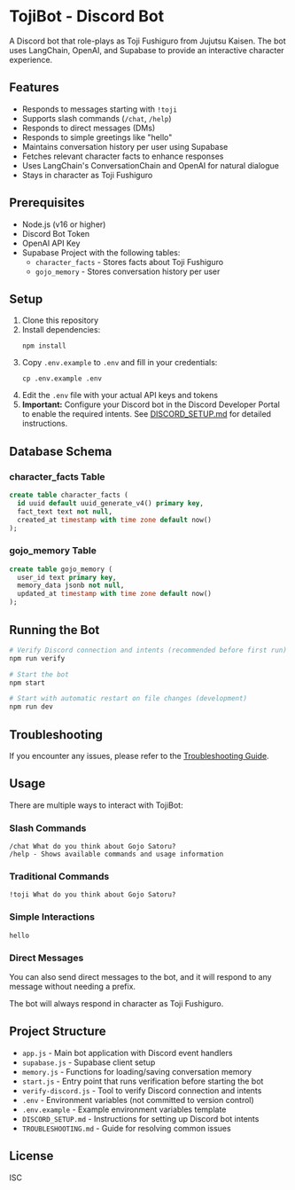 # TojiBot - Discord Bot

A Discord bot that role-plays as Toji Fushiguro from Jujutsu Kaisen. The bot uses LangChain, OpenAI, and Supabase to provide an interactive character experience.

## Features

- Responds to messages starting with `!toji`
- Supports slash commands (`/chat`, `/help`)
- Responds to direct messages (DMs)
- Responds to simple greetings like "hello"
- Maintains conversation history per user using Supabase
- Fetches relevant character facts to enhance responses
- Uses LangChain's ConversationChain and OpenAI for natural dialogue
- Stays in character as Toji Fushiguro

## Prerequisites

- Node.js (v16 or higher)
- Discord Bot Token
- OpenAI API Key
- Supabase Project with the following tables:
  - `character_facts` - Stores facts about Toji Fushiguro
  - `gojo_memory` - Stores conversation history per user

## Setup

1. Clone this repository
2. Install dependencies:
   ```
   npm install
   ```
3. Copy `.env.example` to `.env` and fill in your credentials:
   ```
   cp .env.example .env
   ```
4. Edit the `.env` file with your actual API keys and tokens
5. **Important:** Configure your Discord bot in the Discord Developer Portal to enable the required intents. See [DISCORD_SETUP.md](DISCORD_SETUP.md) for detailed instructions.

## Database Schema

### character_facts Table
```sql
create table character_facts (
  id uuid default uuid_generate_v4() primary key,
  fact_text text not null,
  created_at timestamp with time zone default now()
);
```

### gojo_memory Table
```sql
create table gojo_memory (
  user_id text primary key,
  memory_data jsonb not null,
  updated_at timestamp with time zone default now()
);
```
## Running the Bot

```bash
# Verify Discord connection and intents (recommended before first run)
npm run verify

# Start the bot
npm start

# Start with automatic restart on file changes (development)
npm run dev
```

## Troubleshooting

If you encounter any issues, please refer to the [Troubleshooting Guide](TROUBLESHOOTING.md).

## Usage

There are multiple ways to interact with TojiBot:

### Slash Commands

```
/chat What do you think about Gojo Satoru?
/help - Shows available commands and usage information
```

### Traditional Commands

```
!toji What do you think about Gojo Satoru?
```

### Simple Interactions

```
hello
```

### Direct Messages

You can also send direct messages to the bot, and it will respond to any message without needing a prefix.

The bot will always respond in character as Toji Fushiguro.

## Project Structure

- `app.js` - Main bot application with Discord event handlers
- `supabase.js` - Supabase client setup
- `memory.js` - Functions for loading/saving conversation memory
- `start.js` - Entry point that runs verification before starting the bot
- `verify-discord.js` - Tool to verify Discord connection and intents
- `.env` - Environment variables (not committed to version control)
- `.env.example` - Example environment variables template
- `DISCORD_SETUP.md` - Instructions for setting up Discord bot intents
- `TROUBLESHOOTING.md` - Guide for resolving common issues

## License

ISC